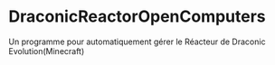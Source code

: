 # DraconicReactorOpenComputers
Un programme pour automatiquement gérer le Réacteur de Draconic Evolution(Minecraft)
